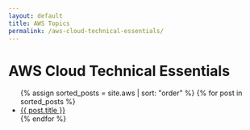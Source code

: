 ```yaml
---
layout: default
title: AWS Topics
permalink: /aws-cloud-technical-essentials/
---
```


# AWS Cloud Technical Essentials

<ul>
  {% assign sorted_posts = site.aws | sort: "order" %}
  {% for post in sorted_posts %}
    <li><a href="{{ site.baseurl }}{{ post.url }}">{{ post.title }}</a></li>
  {% endfor %}
</ul>

